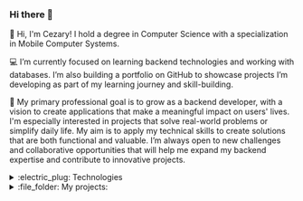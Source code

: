 ### Hi there 👋
:information_desk_person: Hi, I'm Cezary! I hold a degree in Computer Science with a specialization in Mobile Computer Systems.  

:computer: I’m currently focused on learning backend technologies and working with databases. I’m also building a portfolio on GitHub to showcase projects I’m developing as part of my learning journey and skill-building.  

:date: My primary professional goal is to grow as a backend developer, with a vision to create applications that make a meaningful impact on users' lives. I'm especially interested in projects that solve real-world problems or simplify daily life. My aim is to apply my technical skills to create solutions that are both functional and valuable. I’m always open to new challenges and collaborative opportunities that will help me expand my backend expertise and contribute to innovative projects.

<details><summary>:electric_plug: Technologies</summary>

### Languages:
[![Java](https://img.shields.io/badge/Java-ED8B00?style=for-the-badge&logo=openjdk&logoColor=white)](https://github.com/Envoy-VC/awesome-badges)

### Databases:
[![MySQL](https://img.shields.io/badge/MySQL-00000F?style=for-the-badge&logo=mysql&logoColor=white)](https://github.com/Envoy-VC/awesome-badges)

### Frameworks:
[![Spring Framework](https://img.shields.io/badge/Spring-6DB33F?style=for-the-badge&logo=spring&logoColor=white)](https://github.com/Envoy-VC/awesome-badges)

### Tools:
[![IntelliJ IDEA](https://img.shields.io/badge/IntelliJ_IDEA-000000.svg?style=for-the-badge&logo=intellij-idea&logoColor=white)](https://github.com/Envoy-VC/awesome-badges)
[![VS Code](https://img.shields.io/badge/Visual_Studio_Code-0078D4?style=for-the-badge&logo=visual%20studio%20code&logoColor=white)](https://github.com/Envoy-VC/awesome-badges)

</details>

<details><summary>:file_folder: My projects:</summary>
<ol>
  <li>
    <b>Car Rental System [Backend] (https://github.com/Mr-Victor16/car-rental-system-spring)</b><br>
    <b>Description:</b> Project of a simple car rental system created for the purpose of learning REST API development<br>
    <b>Goal: </b> Creating a user-friendly platform that allows customers to easily browse available cars, make and preview reservations, while providing administrators with the tools to effectively manage cars, reservations and customers.<br>
    <b>Technologies:</b> Java, Spring Framework, Spring Boot, Spring Security, Spring Data JPA, JUnit, Mockito, Lombok, JWT, REST API, MySQL, Docker<br>
  </li>
  <br>
  <li>
    <b>Car Rental System [Frontend] (https://github.com/Mr-Victor16/car-rental-system-react)</b><br>
    <b>Description:</b> Project of a simple car rental system created for the purpose of learning frontend development in React.js<br>
    <b>Goal: </b> Project involves developing the frontend for an application intended for a car rental management system.<br>
    <b>Technologies:</b> React.js, MaterialUI, Axios, Redux, Node.js, Formik, Yup, Docker<br>
  </li>
  <br>
  <li>
    <b>Support Management System (https://github.com/Mr-Victor16/support_management_system)</b><br>
    <b>Description:</b> Project of a simple technical support management system created for a final project in Platform Programming course at the university<br>
    <b>Technologies:</b> Java, Spring Framework, Spring Boot, Spring Security, Spring Data JPA, Lombok, JWT, REST API, MySQL<br>
  </li>
  <br>
  <li>
    <b>Arduino Alarm System (https://github.com/Mr-Victor16/arduino-alarm-system)</b><br>
    <b>Description:</b> Project of a simple alarm system created for the purpose of a final project in Embedded Systems course at the university<br>
    <b>Technologies:</b> Arduino Uno, C, Tinkercad<br>
  </li>
</ol>
</details>
